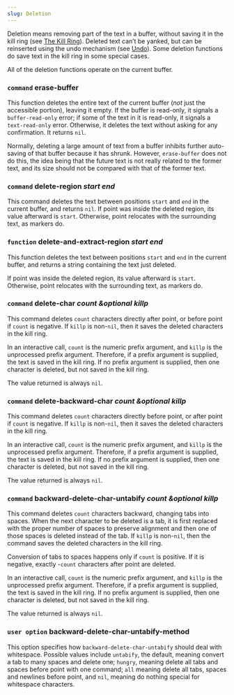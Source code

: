 ```yaml
---
slug: Deletion
---
```


Deletion means removing part of the text in a buffer, without saving it in the kill ring (see [The Kill Ring](The-Kill-Ring)). Deleted text can’t be yanked, but can be reinserted using the undo mechanism (see [Undo](Undo)). Some deletion functions do save text in the kill ring in some special cases.

All of the deletion functions operate on the current buffer.

### <span className="tag command">`command`</span> **erase-buffer**

This function deletes the entire text of the current buffer (*not* just the accessible portion), leaving it empty. If the buffer is read-only, it signals a `buffer-read-only` error; if some of the text in it is read-only, it signals a `text-read-only` error. Otherwise, it deletes the text without asking for any confirmation. It returns `nil`.

Normally, deleting a large amount of text from a buffer inhibits further auto-saving of that buffer because it has shrunk. However, `erase-buffer` does not do this, the idea being that the future text is not really related to the former text, and its size should not be compared with that of the former text.

### <span className="tag command">`command`</span> **delete-region** *start end*

This command deletes the text between positions `start` and `end` in the current buffer, and returns `nil`. If point was inside the deleted region, its value afterward is `start`. Otherwise, point relocates with the surrounding text, as markers do.

### <span className="tag function">`function`</span> **delete-and-extract-region** *start end*

This function deletes the text between positions `start` and `end` in the current buffer, and returns a string containing the text just deleted.

If point was inside the deleted region, its value afterward is `start`. Otherwise, point relocates with the surrounding text, as markers do.

### <span className="tag command">`command`</span> **delete-char** *count \&optional killp*

This command deletes `count` characters directly after point, or before point if `count` is negative. If `killp` is non-`nil`, then it saves the deleted characters in the kill ring.

In an interactive call, `count` is the numeric prefix argument, and `killp` is the unprocessed prefix argument. Therefore, if a prefix argument is supplied, the text is saved in the kill ring. If no prefix argument is supplied, then one character is deleted, but not saved in the kill ring.

The value returned is always `nil`.

### <span className="tag command">`command`</span> **delete-backward-char** *count \&optional killp*

This command deletes `count` characters directly before point, or after point if `count` is negative. If `killp` is non-`nil`, then it saves the deleted characters in the kill ring.

In an interactive call, `count` is the numeric prefix argument, and `killp` is the unprocessed prefix argument. Therefore, if a prefix argument is supplied, the text is saved in the kill ring. If no prefix argument is supplied, then one character is deleted, but not saved in the kill ring.

The value returned is always `nil`.

### <span className="tag command">`command`</span> **backward-delete-char-untabify** *count \&optional killp*

This command deletes `count` characters backward, changing tabs into spaces. When the next character to be deleted is a tab, it is first replaced with the proper number of spaces to preserve alignment and then one of those spaces is deleted instead of the tab. If `killp` is non-`nil`, then the command saves the deleted characters in the kill ring.

Conversion of tabs to spaces happens only if `count` is positive. If it is negative, exactly -`count` characters after point are deleted.

In an interactive call, `count` is the numeric prefix argument, and `killp` is the unprocessed prefix argument. Therefore, if a prefix argument is supplied, the text is saved in the kill ring. If no prefix argument is supplied, then one character is deleted, but not saved in the kill ring.

The value returned is always `nil`.

### <span className="tag useroption">`user option`</span> **backward-delete-char-untabify-method**

This option specifies how `backward-delete-char-untabify` should deal with whitespace. Possible values include `untabify`, the default, meaning convert a tab to many spaces and delete one; `hungry`, meaning delete all tabs and spaces before point with one command; `all` meaning delete all tabs, spaces and newlines before point, and `nil`, meaning do nothing special for whitespace characters.
